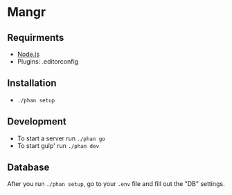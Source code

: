 # Mangr

## Requirments
- [Node.js](https://nodejs.org/en/)
- Plugins: .editorconfig

## Installation
- `./phan setup`

## Development
- To start a server run `./phan go`
- To start gulp' run `./phan dev`

## Database
After you run `./phan setup`, go to your `.env` file and fill out the "DB" settings.
